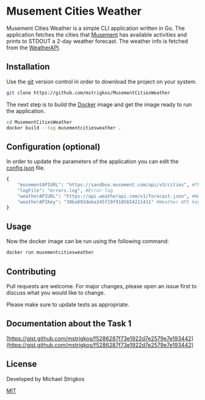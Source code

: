 # Musement Cities Weather

Musement Cities Weather is a simple CLI application written in Go. The application fetches the cities that [Musement](https://www.musement.com/us/) has available activities and prints to STDOUT a 2-day weather forecast. The weather info is fetched from the [WeatherAPI](https://www.weatherapi.com/).

## Installation

Use the [git](https://git-scm.com/) version control in order to download the project on your system.

```bash
git clone https://github.com/mstrigkos/MusementCitiesWeather
```
The next step is to build the [Docker](https://www.docker.com/get-started) image and get the image ready to run the application.
```bash
cd MusementCitiesWeather
docker build --tag musementcitiesweather .
```
## Configuration (optional)
In order to update the parameters of the application you can edit the [config.json](https://github.com/mstrigkos/MusementCitiesWeather/blob/master/config.json) file.
```bash
{
    "musementAPIURL": "https://sandbox.musement.com/api/v3/cities", #The Musement API URL
    "logFile": "errors.log", #Error log
    "weatherAPIURL": "https://api.weatherapi.com/v1/forecast.json", #Weather API URL
    "weatherAPIKey": "30ba692deba345f19f9185654211411" #Weather API key
}
```

## Usage
Now the docker image can be run using the following command:
```bash
docker run musementcitiesweather 
```

## Contributing
Pull requests are welcome. For major changes, please open an issue first to discuss what you would like to change.

Please make sure to update tests as appropriate.

## Documentation about the Task 1
[https://gist.github.com/mstrigkos/f5286287f73e1922d7e2579e7e193442](https://gist.github.com/mstrigkos/f5286287f73e1922d7e2579e7e193442)

## License
Developed by Michael Strigkos

[MIT](https://github.com/mstrigkos/MusementCitiesWeather/blob/master/LICENSE)
